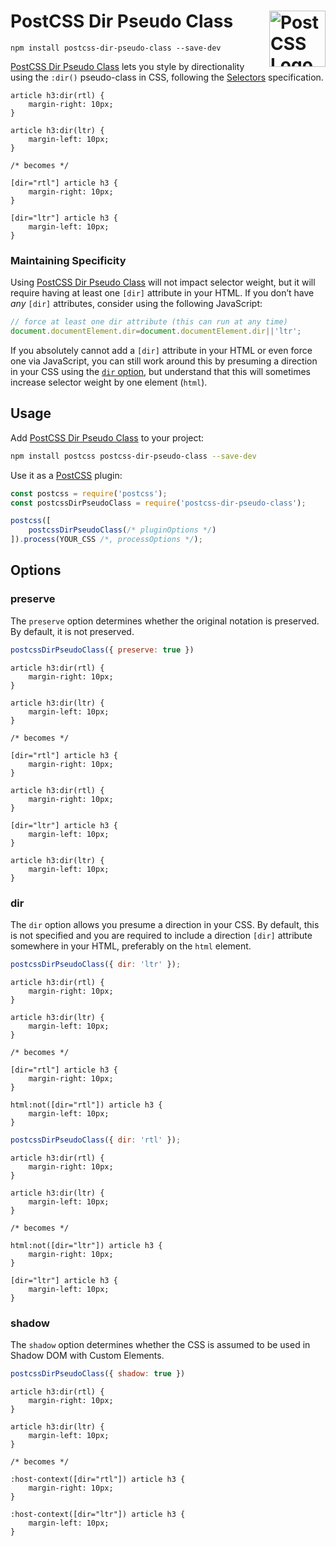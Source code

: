 # PostCSS Dir Pseudo Class [<img src="https://postcss.github.io/postcss/logo.svg" alt="PostCSS Logo" width="90" height="90" align="right">][PostCSS]

`npm install postcss-dir-pseudo-class --save-dev`

[PostCSS Dir Pseudo Class] lets you style by directionality using the `:dir()`
pseudo-class in CSS, following the [Selectors] specification.

```pcss
article h3:dir(rtl) {
	margin-right: 10px;
}

article h3:dir(ltr) {
	margin-left: 10px;
}

/* becomes */

[dir="rtl"] article h3 {
	margin-right: 10px;
}

[dir="ltr"] article h3 {
	margin-left: 10px;
}
```

### Maintaining Specificity

Using [PostCSS Dir Pseudo Class] will not impact selector weight, but it will
require having at least one `[dir]` attribute in your HTML. If you don’t have
_any_ `[dir]` attributes, consider using the following JavaScript:

```js
// force at least one dir attribute (this can run at any time)
document.documentElement.dir=document.documentElement.dir||'ltr';
```

If you absolutely cannot add a `[dir]` attribute in your HTML or even force one
via JavaScript, you can still work around this by presuming a direction in your
CSS using the [`dir` option](#dir), but understand that this will
sometimes increase selector weight by one element (`html`).

## Usage

Add [PostCSS Dir Pseudo Class] to your project:

```bash
npm install postcss postcss-dir-pseudo-class --save-dev
```

Use it as a [PostCSS] plugin:

```js
const postcss = require('postcss');
const postcssDirPseudoClass = require('postcss-dir-pseudo-class');

postcss([
	postcssDirPseudoClass(/* pluginOptions */)
]).process(YOUR_CSS /*, processOptions */);
```



## Options

### preserve

The `preserve` option determines whether the original notation
is preserved. By default, it is not preserved.

```js
postcssDirPseudoClass({ preserve: true })
```

```pcss
article h3:dir(rtl) {
	margin-right: 10px;
}

article h3:dir(ltr) {
	margin-left: 10px;
}

/* becomes */

[dir="rtl"] article h3 {
	margin-right: 10px;
}

article h3:dir(rtl) {
	margin-right: 10px;
}

[dir="ltr"] article h3 {
	margin-left: 10px;
}

article h3:dir(ltr) {
	margin-left: 10px;
}
```

### dir

The `dir` option allows you presume a direction in your CSS. By default, this
is not specified and you are required to include a direction `[dir]` attribute
somewhere in your HTML, preferably on the `html` element.

```js
postcssDirPseudoClass({ dir: 'ltr' });
```

```pcss
article h3:dir(rtl) {
	margin-right: 10px;
}

article h3:dir(ltr) {
	margin-left: 10px;
}

/* becomes */

[dir="rtl"] article h3 {
	margin-right: 10px;
}

html:not([dir="rtl"]) article h3 {
	margin-left: 10px;
}
```

```js
postcssDirPseudoClass({ dir: 'rtl' });
```

```pcss
article h3:dir(rtl) {
	margin-right: 10px;
}

article h3:dir(ltr) {
	margin-left: 10px;
}

/* becomes */

html:not([dir="ltr"]) article h3 {
	margin-right: 10px;
}

[dir="ltr"] article h3 {
	margin-left: 10px;
}
```

### shadow

The `shadow` option determines whether the CSS is assumed to be used in Shadow DOM with Custom Elements.

```js
postcssDirPseudoClass({ shadow: true })
```

```pcss
article h3:dir(rtl) {
	margin-right: 10px;
}

article h3:dir(ltr) {
	margin-left: 10px;
}

/* becomes */

:host-context([dir="rtl"]) article h3 {
	margin-right: 10px;
}

:host-context([dir="ltr"]) article h3 {
	margin-left: 10px;
}
```

[cli-url]: https://github.com/csstools/postcss-plugins/actions/workflows/test.yml?query=workflow/test
[css-url]: https://cssdb.org/#dir-pseudo-class
[discord]: https://discord.gg/bUadyRwkJS
[npm-url]: https://www.npmjs.com/package/postcss-dir-pseudo-class

[PostCSS]: https://github.com/postcss/postcss
[PostCSS Dir Pseudo Class]: https://github.com/csstools/postcss-plugins/tree/main/plugins/postcss-dir-pseudo-class
[Selectors]: https://www.w3.org/TR/selectors-4/#the-dir-pseudo
